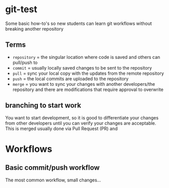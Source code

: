 # git-test
Some basic how-to's so new students can learn git workflows without breaking another repository

## Terms
- `repository` = the singular location where code is saved and others can pull/push to
- `commit` = usually locally saved changes to be sent to the repository
- `pull` = sync your local copy with the updates from the remote repository
- `push` = the local commits are uploaded to the repository
- `merge` = you want to sync your changes with another developers/the repository and there are modifications that require approval to overwrite

## branching to start work
You want to start development, so it is good to differentiate your changes from other developers until you can verify your changes are acceptable.  This is merged usually done via Pull Request (PR) and 

# Workflows

## Basic commit/push workflow
The most common workflow, small changes...
 
